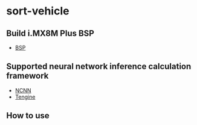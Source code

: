 # sort-vehicle
## Build i.MX8M Plus BSP

* [BSP](https://github.com/Hank880223/ncnn-sort-vehicle/blob/main/doc/BSP.md)

## Supported neural network inference calculation framework
* [NCNN](https://github.com/Hank880223/sort-vehicle/tree/main/ncnn)
* [Tengine](https://github.com/Hank880223/sort-vehicle/tree/main/Tengine)

## How to use 
